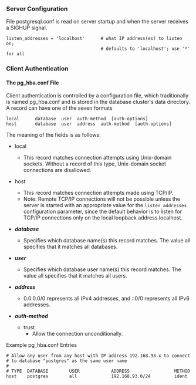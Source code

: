 ### Server Configuration
File postgresql.conf is read on server startup and when the server receives a SIGHUP signal.
```
listen_addresses = 'localhost'		# what IP address(es) to listen on;
									# defaults to 'localhost'; use '*' for all
```

### Client Authentication
#### The pg_hba.conf File
Client authentication is controlled by a configuration file, which traditionally is named pg_hba.conf and is stored in the database cluster's data directory.
A record can have one of the seven formats
```
local      database  user  auth-method  [auth-options]
host       database  user  address  auth-method  [auth-options]
```
The meaning of the fields is as follows:
- local
   - This record matches connection attempts using Unix-domain sockets. Without a record of this type, Unix-domain socket connections are disallowed.
- host
   - This record matches connection attempts made using TCP/IP.
   - Note: Remote TCP/IP connections will not be possible unless the server is started with an appropriate value for the `listen_addresses` configuration parameter, since the default behavior is to listen for TCP/IP connections only on the local loopback address localhost.

- ***database***
  - Specifies which database name(s) this record matches. The value all specifies that it matches all databases.
- ***user***
  - Specifies which database user name(s) this record matches. The value all specifies that it matches all users.
- ***address***
  - 0.0.0.0/0 represents all IPv4 addresses, and ::0/0 represents all IPv6 addresses.
- ***auth-method***
  - trust
    - Allow the connection unconditionally.

Example pg_hba.conf Entries
```
# Allow any user from any host with IP address 192.168.93.x to connect
# to database "postgres" as the same user name
#
# TYPE  DATABASE        USER            ADDRESS                 METHOD
host    postgres        all             192.168.93.0/24         ident
```
